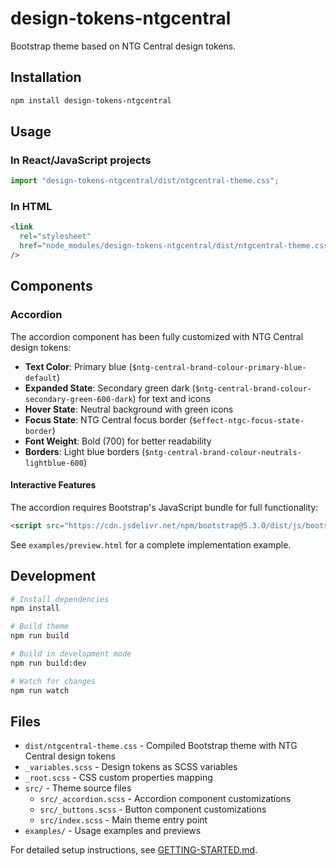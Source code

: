# design-tokens-ntgcentral

Bootstrap theme based on NTG Central design tokens.

## Installation

```bash
npm install design-tokens-ntgcentral
```

## Usage

### In React/JavaScript projects

```javascript
import "design-tokens-ntgcentral/dist/ntgcentral-theme.css";
```

### In HTML

```html
<link
  rel="stylesheet"
  href="node_modules/design-tokens-ntgcentral/dist/ntgcentral-theme.css"
/>
```

## Components

### Accordion

The accordion component has been fully customized with NTG Central design tokens:

- **Text Color**: Primary blue (`$ntg-central-brand-colour-primary-blue-default`)
- **Expanded State**: Secondary green dark (`$ntg-central-brand-colour-secondary-green-600-dark`) for text and icons
- **Hover State**: Neutral background with green icons
- **Focus State**: NTG Central focus border (`$effect-ntgc-focus-state-border`)
- **Font Weight**: Bold (700) for better readability
- **Borders**: Light blue borders (`$ntg-central-brand-colour-neutrals-lightblue-600`)

#### Interactive Features

The accordion requires Bootstrap's JavaScript bundle for full functionality:

```html
<script src="https://cdn.jsdelivr.net/npm/bootstrap@5.3.0/dist/js/bootstrap.bundle.min.js"></script>
```

See `examples/preview.html` for a complete implementation example.

## Development

```bash
# Install dependencies
npm install

# Build theme
npm run build

# Build in development mode
npm run build:dev

# Watch for changes
npm run watch
```

## Files

- `dist/ntgcentral-theme.css` - Compiled Bootstrap theme with NTG Central design tokens
- `_variables.scss` - Design tokens as SCSS variables
- `_root.scss` - CSS custom properties mapping
- `src/` - Theme source files
  - `src/_accordion.scss` - Accordion component customizations
  - `src/_buttons.scss` - Button component customizations
  - `src/index.scss` - Main theme entry point
- `examples/` - Usage examples and previews

For detailed setup instructions, see [GETTING-STARTED.md](GETTING-STARTED.md).
